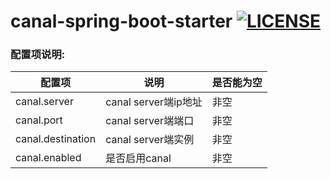 # canal-spring-boot-starter [![LICENSE](https://img.shields.io/badge/Fuck-996-red)](https://github.com/TequilaCN/canal-spring-boot-starter/blob/main/LICENSE)

### 配置项说明:

  

| 配置项            | 说明                 | 是否能为空 |
| ----------------- | -------------------- | ---------- |
| canal.server      | canal server端ip地址 | 非空       |
| canal.port        | canal server端端口   | 非空       |
| canal.destination | canal server端实例   | 非空       |
| canal.enabled     | 是否启用canal        | 非空       |

